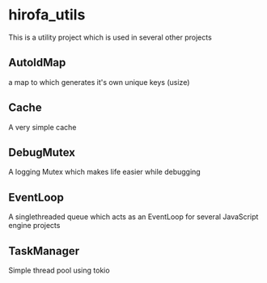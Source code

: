 # hirofa_utils

This is a utility project which is used in several other projects

## AutoIdMap

a map to which generates it's own unique keys (usize) 

## Cache

A very simple cache

## DebugMutex

A logging Mutex which makes life easier while debugging

## EventLoop

A singlethreaded queue which acts as an EventLoop for several JavaScript engine projects

## TaskManager

Simple thread pool using tokio



